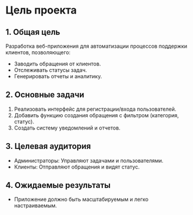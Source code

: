 # Цель проекта

## 1. Общая цель
Разработка веб-приложения для автоматизации процессов поддержки клиентов, позволяющего:
- Заводить обращения от клиентов.
- Отслеживать статусы задач.
- Генерировать отчеты и аналитику.

## 2. Основные задачи
1. Реализовать интерфейс для регистрации/входа пользователей.
2. Добавить функцию создания обращения с фильтром (категория, статус).
3. Создать систему уведомлений и отчетов.

## 3. Целевая аудитория
- Администраторы: Управляют задачами и пользователями.
- Клиенты: Отправляют обращения и видят статус.

## 4. Ожидаемые результаты
- Приложение должно быть масштабируемым и легко настраиваемым.
